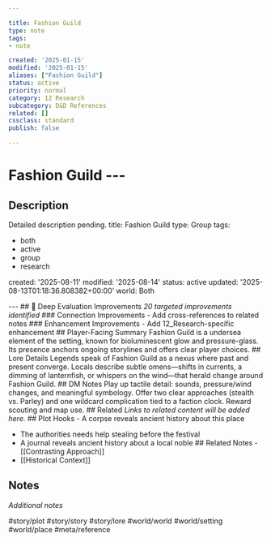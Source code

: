 ```yaml
---

title: Fashion Guild
type: note
tags:
- note

created: '2025-01-15'
modified: '2025-01-15'
aliases: ["Fashion Guild"]
status: active
priority: normal
category: 12 Research
subcategory: D&D References
related: []
cssclass: standard
publish: false

---
```


 # Fashion Guild ---

## Description

Detailed description pending.
title: Fashion Guild
type: Group
tags:
- both
- active
- group
- research

created: '2025-08-11'
modified: '2025-08-14'
status: active
updated: '2025-08-13T01:18:36.808382+00:00'
world: Both

--- ## 🔧 Deep Evaluation Improvements *20 targeted improvements identified* ### Connection Improvements - Add cross-references to related notes ### Enhancement Improvements - Add 12_Research-specific enhancement ## Player-Facing Summary Fashion Guild is a undersea element of the setting, known for bioluminescent glow and pressure-glass. Its presence anchors ongoing storylines and offers clear player choices. ## Lore Details Legends speak of Fashion Guild as a nexus where past and present converge. Locals describe subtle omens—shifts in currents, a dimming of lanternfish, or whispers on the wind—that herald change around Fashion Guild. ## DM Notes Play up tactile detail: sounds, pressure/wind changes, and meaningful symbology. Offer two clear approaches (stealth vs. Parley) and one wildcard complication tied to a faction clock. Reward scouting and map use. ## Related *Links to related content will be added here.* ## Plot Hooks - A corpse reveals ancient history about this place

- The authorities needs help stealing before the festival
- A journal reveals ancient history about a local noble ## Related Notes - [[Contrasting Approach]]
- [[Historical Context]]

## Notes

*Additional notes*

#story/plot
#story/story
#story/lore
#world/world
#world/setting
#world/place
#meta/reference